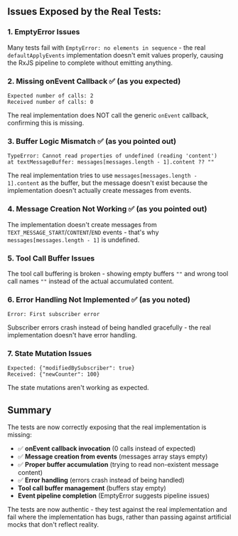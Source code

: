 ## Issues Exposed by the Real Tests:

### 1. **EmptyError Issues**

Many tests fail with `EmptyError: no elements in sequence` - the real `defaultApplyEvents` implementation doesn't emit values properly, causing the RxJS pipeline to complete without emitting anything.

### 2. **Missing onEvent Callback** ✅ (as you expected)

```
Expected number of calls: 2
Received number of calls: 0
```

The real implementation does NOT call the generic `onEvent` callback, confirming this is missing.

### 3. **Buffer Logic Mismatch** ✅ (as you pointed out)

```
TypeError: Cannot read properties of undefined (reading 'content')
at textMessageBuffer: messages[messages.length - 1].content ?? ""
```

The real implementation tries to use `messages[messages.length - 1].content` as the buffer, but the message doesn't exist because the implementation doesn't actually create messages from events.

### 4. **Message Creation Not Working** ✅ (as you pointed out)

The implementation doesn't create messages from `TEXT_MESSAGE_START`/`CONTENT`/`END` events - that's why `messages[messages.length - 1]` is undefined.

### 5. **Tool Call Buffer Issues**

The tool call buffering is broken - showing empty buffers `""` and wrong tool call names `""` instead of the actual accumulated content.

### 6. **Error Handling Not Implemented** ✅ (as you noted)

```
Error: First subscriber error
```

Subscriber errors crash instead of being handled gracefully - the real implementation doesn't have error handling.

### 7. **State Mutation Issues**

```
Expected: {"modifiedBySubscriber": true}
Received: {"newCounter": 100}
```

The state mutations aren't working as expected.

## Summary

The tests are now correctly exposing that the real implementation is missing:

- ✅ **onEvent callback invocation** (0 calls instead of expected)
- ✅ **Message creation from events** (messages array stays empty)
- ✅ **Proper buffer accumulation** (trying to read non-existent message content)
- ✅ **Error handling** (errors crash instead of being handled)
- **Tool call buffer management** (buffers stay empty)
- **Event pipeline completion** (EmptyError suggests pipeline issues)

The tests are now authentic - they test against the real implementation and fail where the implementation has bugs, rather than passing against artificial mocks that don't reflect reality.
